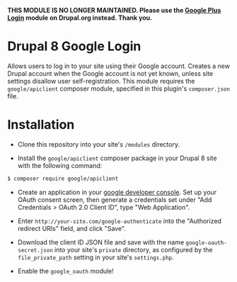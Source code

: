 **THIS MODULE IS NO LONGER MAINTAINED. Please use the [Google Plus Login] module on Drupal.org instead. Thank you.**

# Drupal 8 Google Login

Allows users to log in to your site using their Google account.
Creates a new Drupal account when the Google account is not yet known, unless
site settings disallow user self-registration.
This module requires the `google/apiclient` composer module, specified in this plugin's `composer.json` file.

# Installation

* Clone this repository into your site's `/modules` directory.

* Install the `google/apiclient` composer package in your Drupal 8 site with the following command:

```sh
$ composer require google/apiclient
```

* Create an application in your [google developer console](https://console.developers.google.com/). Set up your OAuth consent screen, then generate a credentials set under "Add Credentials > OAuth 2.0 Client ID", type "Web Application". 

* Enter `http://your-site.com/google-authenticate` into the "Authorized redirect URIs" field, and click "Save".

* Download the client ID JSON file and save with the name `google-oauth-secret.json` into your site's `private` directory, as configured by the `file_private_path` setting in your site's `settings.php`.

* Enable the `google_oauth` module!

[Google Plus Login]: https://www.drupal.org/project/google_plus_login